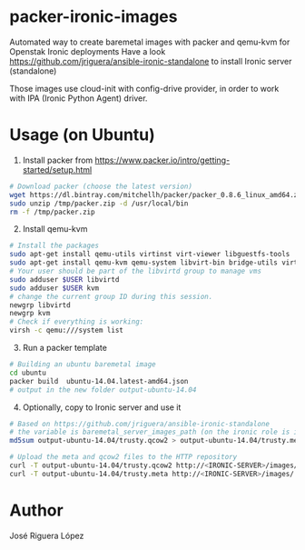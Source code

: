 # packer-ironic-images

Automated way to create baremetal images with packer and qemu-kvm for Openstak Ironic deployments
Have a look https://github.com/jriguera/ansible-ironic-standalone to install Ironic server (standalone)

Those images use cloud-init with config-drive provider, in order to work with IPA (Ironic Python Agent) driver. 

# Usage (on Ubuntu)

1. Install packer from https://www.packer.io/intro/getting-started/setup.html
```sh
# Download packer (choose the latest version)
wget https://dl.bintray.com/mitchellh/packer/packer_0.8.6_linux_amd64.zip  -O /tmp/packer.zip
sudo unzip /tmp/packer.zip -d /usr/local/bin
rm -f /tmp/packer.zip
```

2. Install qemu-kvm
```sh
# Install the packages
sudo apt-get install qemu-utils virtinst virt-viewer libguestfs-tools
sudo apt-get install qemu-kvm qemu-system libvirt-bin bridge-utils virt-manager
# Your user should be part of the libvirtd group to manage vms
sudo adduser $USER libvirtd
sudo adduser $USER kvm
# change the current group ID during this session.
newgrp libvirtd
newgrp kvm
# Check if everything is working:
virsh -c qemu:///system list
```

3. Run a packer template
```sh
# Building an ubuntu baremetal image
cd ubuntu
packer build  ubuntu-14.04.latest-amd64.json
# output in the new folder output-ubuntu-14.04 
```

4. Optionally, copy to Ironic server and use it
```sh
# Based on https://github.com/jriguera/ansible-ironic-standalone
# the variable is baremetal_server_images_path (on the ironic role is ironic_pxe_images_path)
md5sum output-ubuntu-14.04/trusty.qcow2 > output-ubuntu-14.04/trusty.meta

# Upload the meta and qcow2 files to the HTTP repository
curl -T output-ubuntu-14.04/trusty.qcow2 http://<IRONIC-SERVER>/images/
curl -T output-ubuntu-14.04/trusty.meta http://<IRONIC-SERVER>/images/
```

# Author

José Riguera López
